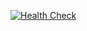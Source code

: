 [![Health Check](../../actions/workflows/health-check.yml/badge.svg)](../../actions/workflows/health-check.yml)


